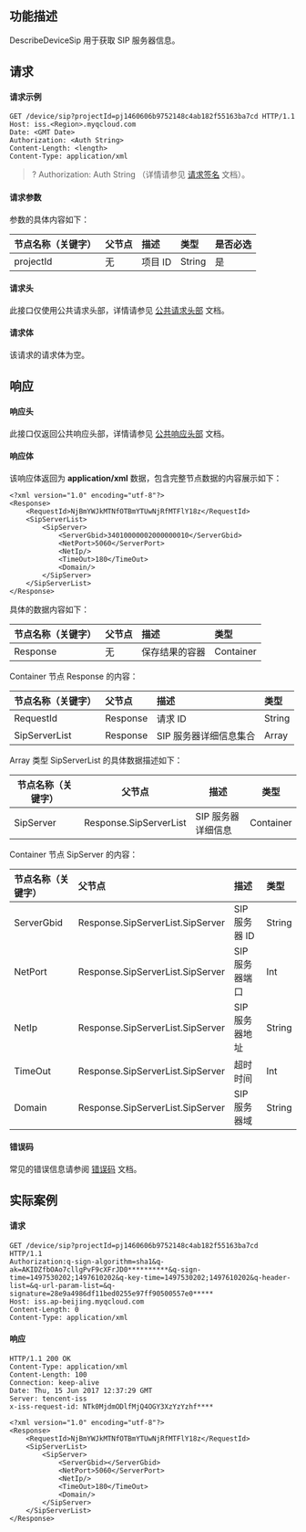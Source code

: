 ## 功能描述
DescribeDeviceSip 用于获取 SIP 服务器信息。

## 请求

#### 请求示例

```plaintext
GET /device/sip?projectId=pj1460606b9752148c4ab182f55163ba7cd HTTP/1.1
Host: iss.<Region>.myqcloud.com
Date: <GMT Date>
Authorization: <Auth String>
Content-Length: <length>
Content-Type: application/xml

```

>? Authorization: Auth String （详情请参见 [请求签名](https://cloud.tencent.com/document/product/1344/50456) 文档）。
>


#### 请求参数

参数的具体内容如下：

|节点名称（关键字）|父节点     |描述                    |   类型    |   是否必选    |
|:---           |:--       |:--                    |   :--     |   :--    |
| projectId | 无 | 项目 ID | String |是|


#### 请求头

此接口仅使用公共请求头部，详情请参见 [公共请求头部](https://cloud.tencent.com/document/product/1344/50451) 文档。

#### 请求体
该请求的请求体为空。

## 响应

#### 响应头

此接口仅返回公共响应头部，详情请参见 [公共响应头部](https://cloud.tencent.com/document/product/1344/50452) 文档。

#### 响应体
该响应体返回为 **application/xml** 数据，包含完整节点数据的内容展示如下：

```plaintext
<?xml version="1.0" encoding="utf-8"?>
<Response>
    <RequestId>NjBmYWJkMTNfOTBmYTUwNjRfMTFlY18z</RequestId>
    <SipServerList>
        <SipServer>
            <ServerGbid>34010000002000000010</ServerGbid>
            <NetPort>5060</ServerPort>
            <NetIp/>
            <TimeOut>180</TimeOut>
            <Domain/>
        </SipServer>
    </SipServerList>
</Response> 
```

具体的数据内容如下：

| 节点名称（关键字） | 父节点 | 描述           | 类型      |
| :----------------- | :----- | :------------- | :-------- |
| Response           | 无     | 保存结果的容器 | Container |

Container 节点 Response 的内容：

| 节点名称（关键字） | 父节点   | 描述                  | 类型   |
| :----------------- | :------- | :-------------------- | :----- |
| RequestId          | Response | 请求 ID                | String |
| SipServerList      | Response | SIP 服务器详细信息集合 | Array  |

Array 类型 SipServerList 的具体数据描述如下：

| 节点名称（关键字） | 父节点                 | 描述              | 类型      |
| ------------------ | ---------------------- | ----------------- | --------- |
| SipServer          | Response.SipServerList | SIP 服务器详细信息 | Container |

Container 节点 SipServer 的内容：

| 节点名称（关键字） | 父节点                | 描述                                                         | 类型      |
| :----------------- | :-------------------- | :----------------------------------------------------------- | :-------- |
| ServerGbid | Response.SipServerList.SipServer | SIP 服务器 ID                                         | String    |
| NetPort  | Response.SipServerList.SipServer | SIP 服务器端口                                           | Int    |
| NetIp       | Response.SipServerList.SipServer | SIP 服务器地址                                     | String    |
| TimeOut    | Response.SipServerList.SipServer | 超时时间                                             | Int  |
| Domain | Response.SipServerList.SipServer | SIP 服务器域 | String |

#### 错误码
常见的错误信息请参阅 [错误码](https://cloud.tencent.com/document/product/1344/50457) 文档。

## 实际案例

#### 请求


```plaintext
GET /device/sip?projectId=pj1460606b9752148c4ab182f55163ba7cd  HTTP/1.1
Authorization:q-sign-algorithm=sha1&q-ak=AKIDZfbOAo7cllgPvF9cXFrJD0**********&q-sign-time=1497530202;1497610202&q-key-time=1497530202;1497610202&q-header-list=&q-url-param-list=&q-signature=28e9a4986df11bed0255e97ff90500557e0*****
Host: iss.ap-beijing.myqcloud.com
Content-Length: 0
Content-Type: application/xml

```

#### 响应

```plaintext
HTTP/1.1 200 OK
Content-Type: application/xml
Content-Length: 100
Connection: keep-alive
Date: Thu, 15 Jun 2017 12:37:29 GMT
Server: tencent-iss
x-iss-request-id: NTk0MjdmODlfMjQ4OGY3XzYzYzhf****

<?xml version="1.0" encoding="utf-8"?>
<Response>
    <RequestId>NjBmYWJkMTNfOTBmYTUwNjRfMTFlY18z</RequestId>
    <SipServerList>
        <SipServer>
            <ServerGbid></ServerGbid>
            <NetPort>5060</ServerPort>
            <NetIp/>
            <TimeOut>180</TimeOut>
            <Domain/>
        </SipServer>
    </SipServerList>
</Response>
```

